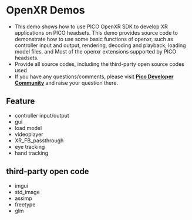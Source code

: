 # OpenXR Demos

- This demo shows how to use PICO OpenXR SDK to develop XR applications on PICO headsets. This demo provides source code to demonstrate how to use some basic functions of openxr, such as controller input and output, rendering, decoding and playback, loading model files, and Most of the openxr extensions supported by PICO headsets.
- Provide all source codes, including the third-party open source codes used
- If you have any questions/comments, please visit [**Pico Developer Community**](https://devanswers.pico-interactive.com/) and raise your question there.

## Feature
- controller input/output
- gui
- load model
- videoplayer
- XR_FB_passthrough
- eye tracking
- hand tracking


## third-party open code
- imgui
- std_image
- assimp
- freetype
- glm
  
